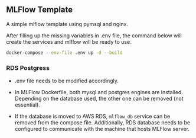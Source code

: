 ## MLFlow Template

A simple mlflow template using pymsql and nginx.

After filling up the missing variables in .env file, the command below will create the services and mlflow will be ready to use.

```bash
docker-compose --env-file .env up -d --build
```

### RDS Postgress

- .env file needs to be modified accordingly.

- In MLFlow Dockerfile, both mysql and postgres engines are installed. Depending on the database used, the other one can be removed (not essential).

- If the database is moved to AWS RDS, `mlflow_db` service can be removed from the compose file. Additionally, RDS database needs to be configured to communicate with the machine that hosts MLFlow server.
